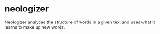 # neologizer
Neologizer analyzes the structure of words in a given text and uses what it learns to make up new words.
